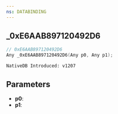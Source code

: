 ```yaml
---
ns: DATABINDING
---
```

## _0xE6AAB897120492D6

```c
// 0xE6AAB897120492D6
Any _0xE6AAB897120492D6(Any p0, Any p1);
```

```
NativeDB Introduced: v1207
```

## Parameters
* **p0**:
* **p1**:
